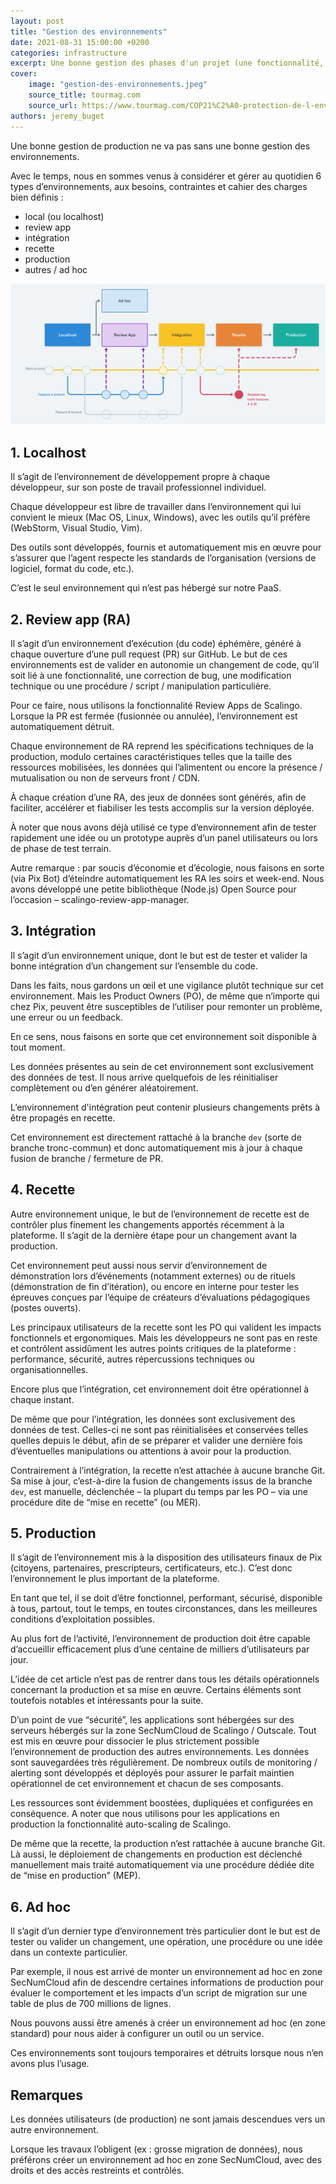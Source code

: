 ```yaml
---
layout: post
title: "Gestion des environnements"
date: 2021-08-31 15:00:00 +0200
categories: infrastructure
excerpt: Une bonne gestion des phases d'un projet (une fonctionnalité, un changement technique, etc.) passe par une bonne gestion des environnements, depuis le poste du développeur jusqu'à la production.
cover:
    image: "gestion-des-environnements.jpeg"
    source_title: tourmag.com
    source_url: https://www.tourmag.com/COP21%C2%A0-protection-de-l-environnement-et-tourisme-sont-ils-compatibles_a77337.html
authors: jeremy_buget
---
```


Une bonne gestion de production ne va pas sans une bonne gestion des environnements.

Avec le temps, nous en sommes venus à considérer et gérer au quotidien 6 types d’environnements, aux besoins, contraintes et cahier des charges bien définis :
- local (ou localhost)
- review app
- intégration
- recette
- production
- autres / ad hoc

![Environnements applicatifs](/assets/images/posts/gestion-des-environnements/environnements.png)

## 1. Localhost

Il s’agit de l’environnement de développement propre à chaque développeur, sur son poste de travail professionnel individuel.

Chaque développeur est libre de travailler dans l’environnement qui lui convient le mieux (Mac OS, Linux, Windows), avec les outils qu’il préfère (WebStorm, Visual Studio, Vim).

Des outils sont développés, fournis et automatiquement mis en œuvre pour s’assurer que l’agent respecte les standards de l’organisation (versions de logiciel, format du code, etc.).

C’est le seul environnement qui n’est pas hébergé sur notre PaaS.

## 2. Review app (RA)

Il s’agit d’un environnement d’exécution (du code) éphémère, généré à chaque ouverture d’une pull request (PR) sur GitHub. Le but de ces environnements est de valider en autonomie un changement de code, qu’il soit lié à une fonctionnalité, une correction de bug, une modification technique ou une procédure / script / manipulation particulière.

Pour ce faire, nous utilisons la fonctionnalité Review Apps de Scalingo. Lorsque la PR est fermée (fusionnée ou annulée), l’environnement est automatiquement détruit.

Chaque environnement de RA reprend les spécifications techniques de la production, modulo certaines caractéristiques telles que la taille des ressources mobilisées, les données qui l’alimentent ou encore la présence / mutualisation ou non de serveurs front / CDN.

À chaque création d’une RA, des jeux de données sont générés, afin de faciliter, accélérer et fiabiliser les tests accomplis sur la version déployée.

À noter que nous avons déjà utilisé ce type d’environnement afin de tester rapidement une idée ou un prototype auprès d’un panel utilisateurs ou lors de phase de test terrain.

Autre remarque : par soucis d’économie et d’écologie, nous faisons en sorte (via Pix Bot) d’éteindre automatiquement les RA les soirs et week-end. Nous avons développé une petite bibliothèque (Node.js) Open Source pour l’occasion – scalingo-review-app-manager.

## 3. Intégration

Il s’agit d’un environnement unique, dont le but est de tester et valider la bonne intégration d’un changement sur l’ensemble du code.

Dans les faits, nous gardons un œil et une vigilance plutôt technique sur cet environnement. Mais les Product Owners (PO), de même que n’importe qui chez Pix, peuvent être susceptibles de l’utiliser pour remonter un problème, une erreur ou un feedback.

En ce sens, nous faisons en sorte que cet environnement soit disponible à tout moment.

Les données présentes au sein de cet environnement sont exclusivement des données de test. Il nous arrive quelquefois de les réinitialiser complètement ou d’en générer aléatoirement.

L’environnement d'intégration peut contenir plusieurs changements prêts à être propagés en recette.

Cet environnement est directement rattaché à la branche `dev` (sorte de branche tronc-commun) et donc automatiquement mis à jour à chaque fusion de branche / fermeture de PR.

## 4. Recette

Autre environnement unique, le but de l’environnement de recette est de contrôler plus finement les changements apportés récemment à la plateforme. Il s’agit de la dernière étape pour un changement avant la production.

Cet environnement peut aussi nous servir d’environnement de démonstration lors d’événements (notamment externes) ou de rituels (démonstration de fin d’itération), ou encore en interne pour tester les épreuves conçues par l’équipe de créateurs d’évaluations pédagogiques (postes ouverts).

Les principaux utilisateurs de la recette sont les PO qui valident les impacts fonctionnels et ergonomiques. Mais les développeurs ne sont pas en reste et contrôlent assidûment les autres points critiques de la plateforme : performance, sécurité, autres répercussions techniques ou organisationnelles.

Encore plus que l’intégration, cet environnement doit être opérationnel à chaque instant.

De même que pour l’intégration, les données sont exclusivement des données de test. Celles-ci ne sont pas réinitialisées et conservées telles quelles depuis le début, afin de se préparer et valider une dernière fois d’éventuelles manipulations ou attentions à avoir pour la production.

Contrairement à l’intégration, la recette n’est attachée à aucune branche Git. Sa mise à jour, c’est-à-dire la fusion de changements issus de la branche `dev`, est manuelle, déclenchée – la plupart du temps par les PO – via une procédure dite de “mise en recette” (ou MER).

## 5. Production

Il s’agit de l’environnement mis à la disposition des utilisateurs finaux de Pix (citoyens, partenaires, prescripteurs, certificateurs, etc.). C’est donc l’environnement le plus important de la plateforme.

En tant que tel, il se doit d’être fonctionnel, performant, sécurisé, disponible à tous, partout, tout le temps, en toutes circonstances, dans les meilleures conditions d’exploitation possibles.

Au plus fort de l’activité, l’environnement de production doit être capable d’accueillir efficacement plus d’une centaine de milliers d’utilisateurs par jour.

L’idée de cet article n’est pas de rentrer dans tous les détails opérationnels concernant la production et sa mise en œuvre. Certains éléments sont toutefois notables et intéressants pour la suite.

D’un point de vue “sécurité”, les applications sont hébergées sur des serveurs hébergés sur la zone SecNumCloud de Scalingo / Outscale. Tout est mis en œuvre pour dissocier le plus strictement possible l’environnement de production des autres environnements. Les données sont sauvegardées très régulièrement. De nombreux outils de monitoring / alerting sont développés et déployés pour assurer le parfait maintien opérationnel de cet environnement et chacun de ses composants.

Les ressources sont évidemment boostées, dupliquées et configurées en conséquence. A noter que nous utilisons pour les applications en production la fonctionnalité auto-scaling de Scalingo.

De même que la recette, la production n’est rattachée à aucune branche Git. Là aussi, le déploiement de changements en production est déclenché manuellement mais traité automatiquement via une procédure dédiée dite de “mise en production” (MEP).

## 6. Ad hoc

Il s’agit d’un dernier type d’environnement très particulier dont le but est de tester ou valider un changement, une opération, une procédure ou une idée dans un contexte particulier.

Par exemple, il nous est arrivé de monter un environnement ad hoc en zone SecNumCloud  afin de descendre certaines informations de production pour évaluer le comportement et les impacts d’un script de migration sur une table de plus de 700 millions de lignes.

Nous pouvons aussi être amenés à créer un environnement ad hoc (en zone standard) pour nous aider à configurer un outil ou un service.

Ces environnements sont toujours temporaires et détruits lorsque nous n’en avons plus l’usage.

## Remarques

Les données utilisateurs (de production) ne sont jamais descendues vers un autre environnement.

Lorsque les travaux l’obligent (ex : grosse migration de données), nous préférons créer un environnement ad hoc en zone SecNumCloud, avec des droits et des accès restreints et contrôlés.
